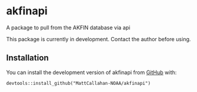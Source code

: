 # akfinapi
A package to pull from the AKFIN database via api

This package is currently in development. Contact the author before using.


## Installation
You can install the development version of akfinapi from [GitHub](https://github.com/) with:

``` {r, eval=FALSE}
devtools::install_github("MattCallahan-NOAA/akfinapi")
```

 
